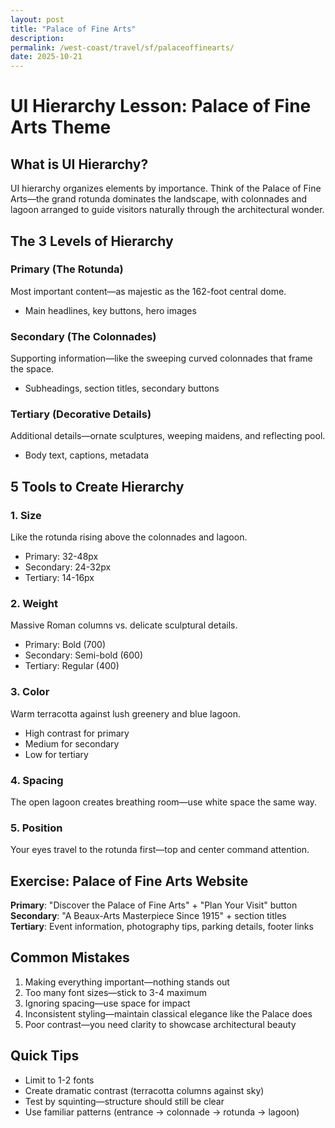 ```yaml
---
layout: post
title: "Palace of Fine Arts"
description: 
permalink: /west-coast/travel/sf/palaceoffinearts/
date: 2025-10-21
---
```



# UI Hierarchy Lesson: Palace of Fine Arts Theme

## What is UI Hierarchy?
UI hierarchy organizes elements by importance. Think of the Palace of Fine Arts—the grand rotunda dominates the landscape, with colonnades and lagoon arranged to guide visitors naturally through the architectural wonder.

## The 3 Levels of Hierarchy

### Primary (The Rotunda)
Most important content—as majestic as the 162-foot central dome.
- Main headlines, key buttons, hero images

### Secondary (The Colonnades)
Supporting information—like the sweeping curved colonnades that frame the space.
- Subheadings, section titles, secondary buttons

### Tertiary (Decorative Details)
Additional details—ornate sculptures, weeping maidens, and reflecting pool.
- Body text, captions, metadata

## 5 Tools to Create Hierarchy

### 1. Size
Like the rotunda rising above the colonnades and lagoon.
- Primary: 32-48px
- Secondary: 24-32px
- Tertiary: 14-16px

### 2. Weight
Massive Roman columns vs. delicate sculptural details.
- Primary: Bold (700)
- Secondary: Semi-bold (600)
- Tertiary: Regular (400)

### 3. Color
Warm terracotta against lush greenery and blue lagoon.
- High contrast for primary
- Medium for secondary
- Low for tertiary

### 4. Spacing
The open lagoon creates breathing room—use white space the same way.

### 5. Position
Your eyes travel to the rotunda first—top and center command attention.

## Exercise: Palace of Fine Arts Website

**Primary**: "Discover the Palace of Fine Arts" + "Plan Your Visit" button  
**Secondary**: "A Beaux-Arts Masterpiece Since 1915" + section titles  
**Tertiary**: Event information, photography tips, parking details, footer links

## Common Mistakes

1. Making everything important—nothing stands out
2. Too many font sizes—stick to 3-4 maximum
3. Ignoring spacing—use space for impact
4. Inconsistent styling—maintain classical elegance like the Palace does
5. Poor contrast—you need clarity to showcase architectural beauty

## Quick Tips

- Limit to 1-2 fonts
- Create dramatic contrast (terracotta columns against sky)
- Test by squinting—structure should still be clear
- Use familiar patterns (entrance → colonnade → rotunda → lagoon)